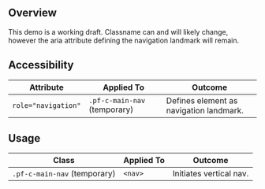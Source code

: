 ## Overview

This demo is a working draft. Classname can and will likely change, however the aria attribute defining the navigation landmark will remain. 

## Accessibility

| Attribute | Applied To | Outcome |
| -- | -- | -- |
| `role="navigation"` | `.pf-c-main-nav` (temporary) |  Defines element as navigation landmark. |


## Usage

| Class | Applied To | Outcome |
| -- | -- | -- |
| `.pf-c-main-nav` (temporary) | `<nav>` |  Initiates vertical nav.  |
